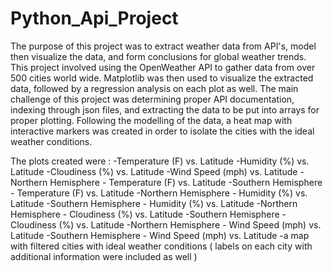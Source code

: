 # Python_Api_Project
The purpose of this project was to extract weather data from API's, model then visualize the data, and form conclusions for global weather trends. 
This project involved using the OpenWeather API to gather data from over 500 cities world wide. Matplotlib was then used to visualize the extracted data, followed by a regression analysis on each plot as well. The main challenge of this project was determining proper API documentation, indexing through json files, and extracting the data to be put into arrays for proper plotting. Following the modelling of the data, a heat map with interactive markers was created in order to isolate the cities with the ideal weather conditions. 

The plots created were :
-Temperature (F) vs. Latitude
-Humidity (%) vs. Latitude
-Cloudiness (%) vs. Latitude
-Wind Speed (mph) vs. Latitude
-Northern Hemisphere - Temperature (F) vs. Latitude
-Southern Hemisphere - Temperature (F) vs. Latitude
-Northern Hemisphere - Humidity (%) vs. Latitude
-Southern Hemisphere - Humidity (%) vs. Latitude
-Northern Hemisphere - Cloudiness (%) vs. Latitude
-Southern Hemisphere - Cloudiness (%) vs. Latitude
-Northern Hemisphere - Wind Speed (mph) vs. Latitude
-Southern Hemisphere - Wind Speed (mph) vs. Latitude
-a map with filtered cities with ideal weather conditions ( labels on each city with additional information were included as well )
